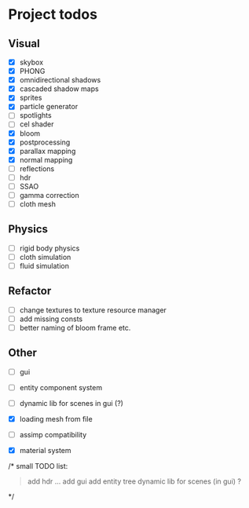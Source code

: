 # Project todos

## Visual
- [x] skybox
- [x] PHONG
- [x] omnidirectional shadows
- [x] cascaded shadow maps
- [x] sprites
- [x] particle generator
- [ ] spotlights
- [ ] cel shader
- [x] bloom
- [x] postprocessing
- [x] parallax mapping
- [x] normal mapping
- [ ] reflections
- [ ] hdr
- [ ] SSAO
- [ ] gamma correction
- [ ] cloth mesh

## Physics
- [ ] rigid body physics
- [ ] cloth simulation
- [ ] fluid simulation

## Refactor
- [ ] change textures to texture resource manager
- [ ] add missing consts
- [ ] better naming of bloom frame etc.

## Other
- [ ] gui
- [ ] entity component system
- [ ] dynamic lib for scenes in gui (?)
- [x] loading mesh from file
- [ ] assimp compatibility
- [x] material system


/*
small TODO list:
> add hdr
...
> add gui
> add entity tree
>dynamic lib for scenes (in gui) ?

*/